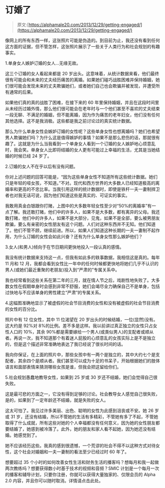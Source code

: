 # 订婚了

> 原文:[https://alphamale20.com/2013/12/29/getting-engaged/](https://alphamale20.com/2013/12/29/getting-engaged/)

像网上的所有东西一样，这张照片可能是伪造的。到目前为止，我还没有看到任何这方面的证据，但不管怎样，这张照片展示了一些关于人类行为和社会规划的有趣事实。

1.单身女人嫉妒订婚的女人...无缘无故。

这三个订婚的女人看起来都是 20 岁出头。这意味着，从统计数据来看，他们最终很有可能会和未来的丈夫经历痛苦的离婚。如果她们碰巧战胜困难并保持婚姻，她们很可能会发现未来的丈夫欺骗她们，或者她们自己也会欺骗并被发现，并遭受所有通常的后果。

如果他们真的真的战胜了困难，在接下来的 60 年里保持婚姻，并且在这段时间里从未经历过婚外情，那么他们很可能会在老年时与一个他们甚至不喜欢的丈夫结束一段无聊、不满足的婚姻，但不能离婚，因为作为痛苦的老年妇女，他们没有任何其他选择。这不是我消极。这些都是我之前讨论过的真实统计数据。

那么为什么单身女性会嫉妒订婚的女性呢？这些单身女性也想离婚吗？她们也希望男人欺骗她们吗？为什么这是值得嫉妒的事情？如果不是那么悲伤的话，那就很有趣了。这就是为什么当我看到一个单身女人看到一个订婚的女人嫉妒地心烦意乱时，我会笑。单身女人比即将结婚的女人更有可能过上幸福的生活，尤其是当她结婚的时候已经 24 岁了。

2.订婚的女人不在乎以后有没有问题。

你对上述问题的回答可能是，“因为这些单身女性不知道所有这些统计数据。她们只是年轻的哑女孩，不知道。”不对。现代和西方世界的大多数人已经知道极高的离婚率和更高的不忠比率。当我引用这样的统计数据时，即使是铁杆一夫一妻制捍卫者也对我无话可说，因为他们知道这些是真实的、可证实的事实。

我敢用真金白银跟你打赌，上图中的大多数年轻女性至少对“50%的离婚率”有一点了解。我还敢打赌，他们中的许多人，如果不是大多数，都有离异的父母。我还敢打赌，他们中的许多人，如果不是大部分，见鬼，如果不是全部，要么被男朋友欺骗，要么有亲密的女性朋友有这个问题。人们对这种东西并不无知。他们知道了。他们不管不顾，继续前进。所以，如果人们知道这种长期的一夫一妻制不起作用，为什么订婚的女性会如此兴奋？还有为什么单身女性那么嫉妒他们？

3.女人(和男人)倾向于在节日期间更快地投入一段认真的感情。

我没有统计数据来支持这一点，但我有如此多的轶事数据，我相信这是真的。每年 11 月和 12 月，我都会看到女性比一年中的任何时候都更快地将她们几乎不认识的男人(或她们最近重聚的老朋友)投入到“严肃的”专属关系中。

我也经常看到这些关系在第二年的三月，就在情人节之后，戏剧性地失败了。大多数女性在假期单身时会感到非常不舒服，她们会竭尽全力确保自己不是单身，包括过快地与不应该单身的男性建立“严肃”的专属关系。

4.这幅图准确地显示了被虚假的社会节目消费的女性和没有被虚假的社会节目消费的女性的百分比。

照片中有 12 位女性，其中 11 位渴望在 20 岁出头的时候结婚，一位(显然)没有。这大约是 92%对 8%的比例。差不多是这样。我以前讲过真正独立的女性只占女性人口的 10%，其余 90%都是需要嫁给一个男人(或类似男人)的支配者或顺从者。再说一次，我不知道那个有着迷人屁股的心烦意乱的女孩实际上是不是独立的，但是这个描述非常准确地表达了我已经说了很长时间的话。

我向你保证，在上面的照片中，那些女孩中有一两个是独立的，其中大约七个是支配者，其余四个是顺从者。我们甚至可以成为十足的书呆子，开始根据她们的肢体语言和面部表情来猜测哪些女孩是谁，但我会把这留给你们。

5.社会规划愚蠢地教导女性，如果到 25 岁或 30 岁还不结婚，她们会觉得自己很失败。

这是最可悲的方面之一，它没有得到足够的讨论。社会教导女人感觉自己很失败，是的，如果到了一定年龄还不结婚，就是失败的女人。

这太可怕了。我见过许多美丽、出色、聪明的女性为此感到沮丧或不安。她 26 岁或 31 岁，还没有结婚，所以不管她的生活有多精彩，不管她有多了不起，不管她取得了什么成就，所有这些对她的个人幸福都没有任何意义，因为她的女性朋友都要结婚了，她感到被冷落了。此外，她的朋友和家人看不起她，因为她还没有结婚。她感觉到了。

她不应该经历这些。我真的感到很遗憾，一个荒谬的社会不得不以这种方式对待女性，这个社会对婚姻和一夫一妻制的看法至少已经过时 60 年了。

想要超过 35 个小时的如何改善女性生活和财务生活的播客吗？想每月和我一起做两次教练吗？想要获得数小时基于技术的视频和音频？SMIC 计划是一个每月一次的播客和辅导计划，只要你注册，你就可以获得大量独家的、仅限会员的 Alpha 2.0 内容，并且你可以随时取消。详情请点击此处。